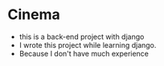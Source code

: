 # Cinema
- this is a back-end project with django 
- I wrote this project while learning django. 
- Because I don't have much experience 

